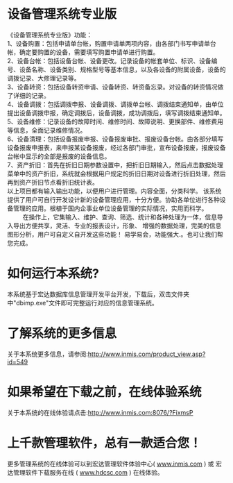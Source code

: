 # 设备管理系统专业版

《设备管理系统专业版》功能：   
1、设备购置：包括申请单台帐，购置申请单两项内容，由各部门书写申请单台帐，确定要购置的设备，需要填写购置申请单进行购置。   
2、设备台帐：包括设备台帐、设备更改。记录设备的帐套单位、标识、设备编号、设备名称、设备类别、规格型号等基本信息，以及各设备的附属设备，设备的调拨记录、大修理记录等。   
3、设备转资：包括设备转资申请、设备转资、转资备忘录。对设备的转资情况做了详细的记录。   
4、设备调拨：包括调拨申报、设备调拨、调拨单台帐、调拨结束通知单，由单位提出设备调拨申报，确定调拨后，设备调拨，成功调拨后，填写调拨结束通知单。   
5、设备维修：记录设备的故障时间、维修时间、故障说明、更换部件、维修费用等信息，全面记录维修情况。   
6、设备清理：包括设备报废申报、设备报废审批、报废设备台帐。由各部分填写设备报废申报表，来申报某设备报废，经过各部门审批，宣布设备报废，报废设备台帐中显示的全部是报废的设备信息。   
7、资产折旧：首先在折旧日期参数设置中，把折旧日期输入，然后点击数据处理菜单中的资产折旧，系统就会根据用户规定的折旧日期对设备进行折旧处理，然后再到资产折旧节点看折旧统计表。  
以上项目都有输入输出功能，以便用户进行管理。内容全面，分类科学。 该系统提供了用户可自行开发设计新的设备管理应用，十分方便。协助各单位进行各种设备管理的应用。根植于国内企事业单位设备管理的实际情况，实用而科学。 　
　 在操作上，它集输入、维护、查询、筛选、统计和各种处理为一体，信息导入导出方便共享，灵活、专业的报表设计，形象、 增强的数据处理，完美的信息图形分析，用户可自定义自开发这些功能！ 易学易会，功能强大.。也可让我们帮您完成。
# 如何运行本系统?

本系统基于宏达数据库信息管理开发平台开发，下载后，双击文件夹中"dbimp.exe"文件即可完整运行对应的信息管理系统。

# 了解系统的更多信息

关于本系统更多信息，请参阅:http://www.inmis.com/product_view.asp?id=549

# 如果希望在下载之前，在线体验系统

关于本系统的在线体验请点击:http://www.inmis.com:8076/?FixmsP

# 上千款管理软件，总有一款适合您！

更多管理系统的在线体验可以到宏达管理软件体验中心( www.inmis.com ) 或 宏达管理软件下载服务在线 ( www.hdcsc.com ) 在线体验。


